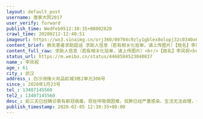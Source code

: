 ```yaml
---
layout: default_post
username: 唐家大院2017
user_verify: forward
publish_time: WedFeb0512:30:35+08002020
crawl_time: 20200212-12:40:51
imageurl: https://wx3.sinaimg.cn/orj360/00704c9zly1gblex8olopj32c0340x6p.jpg,https://wx3.sinaimg.cn/orj360/00704c9zly1gblexc6p3uj32c0340u0x.jpg
content_brief: 肺炎患者求助超话 求助人信息（若有相关化验单，请上传图片）【姓名】李凤祝【年龄】61【所在城市】武汉【所在小区、社区】白沙洲烽火尚品虹城3栋2单元306号【患病时间】2020年1月23号【联系方式】13407145560【其他紧急联系人】13407145560【病情描述】 前三天已经确诊患有新冠病毒，现在 ...全文
content_full_raw: 求助人信息（若有相关化验单，请上传图片）<br/>【姓名】李凤祝<br/>【年龄】61<br/>【所在城市】武汉<br/>【所在小区、社区】白沙洲烽火尚品虹城3栋2单元306号<br/>【患病时间】2020年1月23号<br/>【联系方式】13407145560<br/>【其他紧急联系人】13407145560<br/>【病情描述】前三天已经确诊患有新冠病毒，现在呼吸很困难，双肺已经严重感染，生活无法自理，一个人在家隔离，无法住院治疗，儿媳妇昨天破腹产，在医院没人照顾，儿子也需要单独隔离，一家人不知道怎么生活下去！
status_url: https://m.weibo.cn/status/4468584523040837
name_: 李凤祝
age_: 61
city_: 武汉
address_: 白沙洲烽火尚品虹城3栋2单元306号
since_: 2020年1月23号
tel_: 13407145560
tel2_: 13407145560
desc_: 前三天已经确诊患有新冠病毒，现在呼吸很困难，双肺已经严重感染，生活无法自理，一个人在家隔离，无法住院治疗，儿媳妇昨天破腹产，在医院没人照顾，儿子也需要单独隔离，一家人不知道怎么生活下去！
publish_timestamp: 2020-02-05 12:30:35+08:00
---
```

